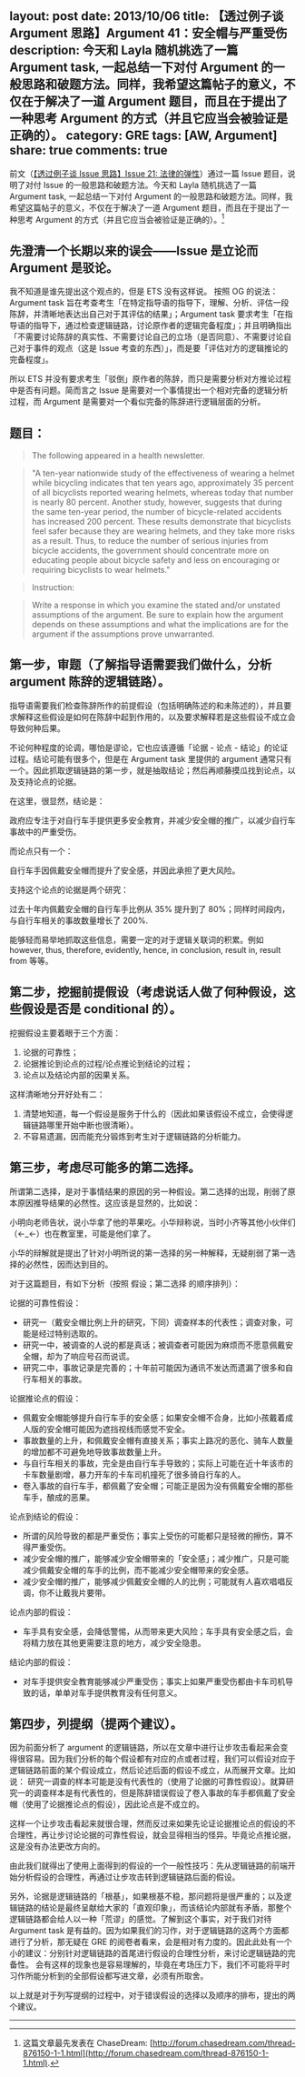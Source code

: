 layout: post
date: 2013/10/06
title: 【透过例子谈 Argument 思路】Argument 41：安全帽与严重受伤
description: 今天和 Layla 随机挑选了一篇 Argument task, 一起总结一下对付 Argument 的一般思路和破题方法。同样，我希望这篇帖子的意义，不仅在于解决了一道 Argument 题目，而且在于提出了一种思考 Argument 的方式（并且它应当会被验证是正确的）。
category: GRE
tags: [AW, Argument]
share: true
comments: true
---
前文（[【透过例子谈 Issue 思路】Issue 21: 法律的弹性](/GRE-Issue)）通过一篇 Issue 题目，说明了对付 Issue 的一般思路和破题方法。今天和 Layla 随机挑选了一篇 Argument task, 一起总结一下对付 Argument 的一般思路和破题方法。同样，我希望这篇帖子的意义，不仅在于解决了一道 Argument 题目，而且在于提出了一种思考 Argument 的方式（并且它应当会被验证是正确的）。[^1]

<!--more-->

## 先澄清一个长期以来的误会——Issue 是立论而 Argument 是驳论。

我不知道是谁先提出这个观点的，但是 ETS 没有这样说。
按照 OG 的说法：Argument task 旨在考查考生「在特定指导语的指导下，理解、分析、评估一段陈辞，并清晰地表达出自己对于其评估的结果」；Argument task 要求考生「在指导语的指导下，通过检查逻辑链路，讨论原作者的逻辑完备程度」；并且明确指出「不需要讨论陈辞的真实性、不需要讨论自己的立场（是否同意）、不需要讨论自己对于事件的观点（这是 Issue 考查的东西）」，而是要「评估对方的逻辑推论的完备程度」。

所以 ETS 并没有要求考生「驳倒」原作者的陈辞，而只是需要分析对方推论过程中是否有问题。简而言之 Issue 是需要对一个事情提出一个相对完备的逻辑分析过程，而 Argument 是需要对一个看似完备的陈辞进行逻辑层面的分析。

## 题目：
> The following appeared in a health newsletter.

>"A ten-year nationwide study of the effectiveness of wearing a helmet while bicycling indicates that ten years ago, approximately 35 percent of all bicyclists reported wearing helmets, whereas today that number is nearly 80 percent. Another study, however, suggests that during the same ten-year period, the number of bicycle-related accidents has increased 200 percent. These results demonstrate that bicyclists feel safer because they are wearing helmets, and they take more risks as a result. Thus, to reduce the number of serious injuries from bicycle accidents, the government should concentrate more on educating people about bicycle safety and less on encouraging or requiring bicyclists to wear helmets."

>Instruction:

>Write a response in which you examine the stated and/or unstated assumptions of the argument. Be sure to explain how the argument depends on these assumptions and what the implications are for the argument if the assumptions prove unwarranted.

## 第一步，审题（了解指导语需要我们做什么，分析 argument 陈辞的逻辑链路）。

指导语需要我们检查陈辞所作的前提假设（包括明确陈述的和未陈述的），并且要求解释这些假设是如何在陈辞中起到作用的，以及要求解释若是这些假设不成立会导致何种后果。

不论何种程度的论调，哪怕是谬论，它也应该遵循「论据 - 论点 - 结论」的论证过程。结论可能有很多个，但是在 Argument task 里提供的 argument 通常只有一个。因此抓取逻辑链路的第一步，就是抽取结论；然后再顺藤摸瓜找到论点，以及支持论点的论据。

在这里，很显然，结论是：

政府应专注于对自行车手提供更多安全教育，并减少安全帽的推广，以减少自行车事故中的严重受伤。

而论点只有一个：

自行车手因佩戴安全帽而提升了安全感，并因此承担了更大风险。

支持这个论点的论据是两个研究：

过去十年内佩戴安全帽的自行车手比例从 35% 提升到了 80%；同样时间段内，与自行车相关的事故数量增长了 200%.

能够轻而易举地抓取这些信息，需要一定的对于逻辑关联词的积累。例如 however, thus, therefore, evidently, hence, in conclusion, result in, result from 等等。

## 第二步，挖掘前提假设（考虑说话人做了何种假设，这些假设是否是 conditional 的）。

挖掘假设主要着眼于三个方面：

1. 论据的可靠性；
1. 论据推论到论点的过程/论点推论到结论的过程；
1. 论点以及结论内部的因果关系。

这样清晰地分开好处有二：

1. 清楚地知道，每一个假设是服务于什么的（因此如果该假设不成立，会使得逻辑链路哪里开始中断也很清晰）。
1. 不容易遗漏，因而能充分锻炼到考生对于逻辑链路的分析能力。

## 第三步，考虑尽可能多的第二选择。

所谓第二选择，是对于事情结果的原因的另一种假设。第二选择的出现，削弱了原本原因推导结果的必然性。这应该是显然的，比如说：

小明向老师告状，说小华拿了他的苹果吃。小华辩称说，当时小齐等其他小伙伴们（←_←）也在教室里，可能是他们拿了。

小华的辩解就是提出了针对小明所说的第一选择的另一种解释，无疑削弱了第一选择的必然性，因而达到目的。

对于这篇题目，有如下分析（按照 假设；第二选择 的顺序排列）：

论据的可靠性假设：

* 研究一（戴安全帽比例上升的研究，下同）调查样本的代表性；调查对象，可能是经过特别选取的。
* 研究一中，被调查的人说的都是真话；被调查者可能因为麻烦而不愿意佩戴安全帽，却为了响应号召而说谎。
* 研究二中，事故记录是完善的；十年前可能因为通讯不发达而遗漏了很多和自行车相关的事故。

论据推论点的假设：

* 佩戴安全帽能够提升自行车手的安全感；如果安全帽不合身，比如小孩戴着成人版的安全帽可能因为遮挡视线而感觉不安全。
* 事故数量的上升，和佩戴安全帽有直接关系；事实上路况的恶化、骑车人数量的增加都不可避免地导致事故数量上升。
* 与自行车相关的事故，完全是由自行车手导致的；实际上可能在近十年该市的卡车数量剧增，暴力开车的卡车司机撞死了很多骑自行车的人。
* 卷入事故的自行车手，都佩戴了安全帽；可能正是因为没有佩戴安全帽的那些车手，酿成的恶果。

论点到结论的假设：

* 所谓的风险导致的都是严重受伤；事实上受伤的可能都只是轻微的擦伤，算不得严重受伤。
* 减少安全帽的推广，能够减少安全帽带来的「安全感」；减少推广，只是可能减少佩戴安全帽的车手的比例，而不能减少安全帽带来的安全感。
* 减少安全帽的推广，能够减少佩戴安全帽的人的比例；可能就有人喜欢唱唱反调，你不让戴我片要带。

论点内部的假设：

* 车手具有安全感，会降低警惕，从而带来更大风险；车手具有安全感之后，会将精力放在其他更需要注意的地方，减少安全隐患。

结论内部的假设：

* 对车手提供安全教育能够减少严重受伤；事实上如果严重受伤都由卡车司机导致的话，单单对车手提供教育没有任何意义。

## 第四步，列提纲（提两个建议）。

因为前面分析了 argument 的逻辑链路，所以在文章中进行让步攻击看起来会变得很容易。因为我们分析的每个假设都有对应的点或者过程，我们可以假设对应于逻辑链路前面的某个假设成立，然后论述后面的假设不成立，从而展开文章。比如说：
研究一调查的样本可能是没有代表性的（使用了论据的可靠性假设）。就算研究一的调查样本是有代表性的，但是陈辞错误假设了卷入事故的车手都佩戴了安全帽（使用了论据推论点的假设），因此论点是不成立的。

这样一个让步攻击看起来就很合理，然而反过来如果先论证论据推论点的假设的不合理性，再让步讨论论据的可靠性假设，就会显得相当的怪异。毕竟论点推论据，这是没有办法更改方向的。

由此我们就得出了使用上面得到的假设的一个一般性技巧：先从逻辑链路的前端开始分析假设的合理性，再通过让步攻击转到逻辑链路后面的假设。

另外，论据是逻辑链路的「根基」，如果根基不稳，那问题将是很严重的；以及逻辑链路的结论是最终呈献给大家的「直观印象」，而该结论内部就有矛盾，那整个逻辑链路都会给人以一种「荒谬」的感觉。了解到这个事实，对于我们对待 Argument task 是有益的。因为如果我们的习作，对于逻辑链路的这两个方面都进行了分析，那无疑在 GRE 的阅卷者看来，会是相对有力度的。因此此处有一个小的建议：分别针对逻辑链路的首尾进行假设的合理性分析，来讨论逻辑链路的完备性。
会有这样的现象也是容易理解的，毕竟在考场压力下，我们不可能将平时习作所能分析到的全部假设都写进文章，必须有所取舍。

以上就是对于列写提纲的过程中，对于错误假设的选择以及顺序的排布，提出的两个建议。


------

[^1]: 这篇文章最先发表在 ChaseDream: [http://forum.chasedream.com/thread-876150-1-1.html](http://forum.chasedream.com/thread-876150-1-1.html).
